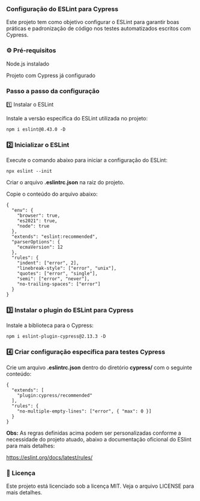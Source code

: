 ### Configuração do ESLint para Cypress

Este projeto tem como objetivo configurar o ESLint para garantir boas práticas e padronização de código nos testes automatizados escritos com Cypress.

### ⚙️ Pré-requisitos

Node.js instalado

Projeto com Cypress já configurado

### Passo a passo da configuração

1️⃣ Instalar o ESLint

Instale a versão específica do ESLint utilizada no projeto:

```
npm i eslint@8.43.0 -D 

```

### 2️⃣ Inicializar o ESLint

Execute o comando abaixo para iniciar a configuração do ESLint:

```
npx eslint --init
```

Criar o arquivo **.eslintrc.json** na raiz do projeto.

Copie o conteúdo do arquivo abaixo:

```
{
  "env": {
    "browser": true,
    "es2021": true,
    "node": true
  },
  "extends": "eslint:recommended",
  "parserOptions": {
    "ecmaVersion": 12
  },
  "rules": {
    "indent": ["error", 2],
    "linebreak-style": ["error", "unix"],
    "quotes": ["error", "single"],
    "semi": ["error", "never"],
    "no-trailing-spaces": ["error"]
  }
}
```

### 3️⃣ Instalar o plugin do ESLint para Cypress

Instale a biblioteca para o Cypress:

```
npm i eslint-plugin-cypress@2.13.3 -D
```

### 4️⃣ Criar configuração específica para testes Cypress

Crie um arquivo **.eslintrc.json** dentro do diretório **cypress/** com o seguinte conteúdo:
```
{
  "extends": [
    "plugin:cypress/recommended"
  ],
  "rules": {
    "no-multiple-empty-lines": ["error", { "max": 0 }]
  }
}
```

**Obs:** As regras definidas acima podem ser personalizadas conforme a necessidade do projeto atuado, abaixo a documentação oficional do ESlint para mais detalhes:

https://eslint.org/docs/latest/rules/

### 📄 **Licença** ###
Este projeto está licenciado sob a licença MIT. Veja o arquivo LICENSE para mais detalhes.